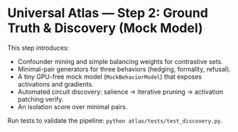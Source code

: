 
# Universal Atlas — Step 2: Ground Truth & Discovery (Mock Model)

This step introduces:
- Confounder mining and simple balancing weights for contrastive sets.
- Minimal-pair generators for three behaviors (hedging, formality, refusal).
- A tiny GPU-free mock model (`MockBehaviorModel`) that exposes activations and gradients.
- Automated circuit discovery: salience → iterative pruning → activation patching verify.
- An isolation score over minimal pairs.

Run tests to validate the pipeline: `python atlas/tests/test_discovery.py`.
